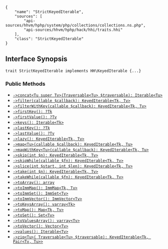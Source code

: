 ``` yamlmeta
{
    "name": "StrictKeyedIterable",
    "sources": [
        "api-sources/hhvm/hphp/system/php/collections/collections.ns.php",
        "api-sources/hhvm/hphp/hack/hhi/traits.hhi"
    ],
    "class": "StrictKeyedIterable"
}
```




## Interface Synopsis




``` Hack
trait StrictKeyedIterable implements HH\KeyedIterable {...}
```




### Public Methods




+ [` ->concat<Tu super Tv>(Traversable<Tu> $traversable): Iterable<Tu> `](</hack/reference/trait/StrictKeyedIterable/concat/>)
+ [` ->filter(callable $callback): KeyedIterable<Tk, Tv> `](</hack/reference/trait/StrictKeyedIterable/filter/>)
+ [` ->filterWithKey(callable $callback): KeyedIterable<Tk, Tv> `](</hack/reference/trait/StrictKeyedIterable/filterWithKey/>)
+ [` ->firstKey(): ?Tk `](</hack/reference/trait/StrictKeyedIterable/firstKey/>)
+ [` ->firstValue(): ?Tv `](</hack/reference/trait/StrictKeyedIterable/firstValue/>)
+ [` ->keys(): Iterable<Tk> `](</hack/reference/trait/StrictKeyedIterable/keys/>)
+ [` ->lastKey(): ?Tk `](</hack/reference/trait/StrictKeyedIterable/lastKey/>)
+ [` ->lastValue(): ?Tv `](</hack/reference/trait/StrictKeyedIterable/lastValue/>)
+ [` ->lazy(): KeyedIterable<Tk, Tv> `](</hack/reference/trait/StrictKeyedIterable/lazy/>)
+ [` ->map<Tu>(callable $callback): KeyedIterable<Tk, Tu> `](</hack/reference/trait/StrictKeyedIterable/map/>)
+ [` ->mapWithKey<Tu>(callable $callback): KeyedIterable<Tk, Tu> `](</hack/reference/trait/StrictKeyedIterable/mapWithKey/>)
+ [` ->skip(int $n): KeyedIterable<Tk, Tv> `](</hack/reference/trait/StrictKeyedIterable/skip/>)
+ [` ->skipWhile(callable $fn): KeyedIterable<Tk, Tv> `](</hack/reference/trait/StrictKeyedIterable/skipWhile/>)
+ [` ->slice(int $start, int $len): KeyedIterable<Tk, Tv> `](</hack/reference/trait/StrictKeyedIterable/slice/>)
+ [` ->take(int $n): KeyedIterable<Tk, Tv> `](</hack/reference/trait/StrictKeyedIterable/take/>)
+ [` ->takeWhile(callable $fn): KeyedIterable<Tk, Tv> `](</hack/reference/trait/StrictKeyedIterable/takeWhile/>)
+ [` ->toArray(): array `](</hack/reference/trait/StrictKeyedIterable/toArray/>)
+ [` ->toImmMap(): ImmMap<Tk, Tv> `](</hack/reference/trait/StrictKeyedIterable/toImmMap/>)
+ [` ->toImmSet(): ImmSet<Tv> `](</hack/reference/trait/StrictKeyedIterable/toImmSet/>)
+ [` ->toImmVector(): ImmVector<Tv> `](</hack/reference/trait/StrictKeyedIterable/toImmVector/>)
+ [` ->toKeysArray(): varray<Tk> `](</hack/reference/trait/StrictKeyedIterable/toKeysArray/>)
+ [` ->toMap(): Map<Tk, Tv> `](</hack/reference/trait/StrictKeyedIterable/toMap/>)
+ [` ->toSet(): Set<Tv> `](</hack/reference/trait/StrictKeyedIterable/toSet/>)
+ [` ->toValuesArray(): varray<Tv> `](</hack/reference/trait/StrictKeyedIterable/toValuesArray/>)
+ [` ->toVector(): Vector<Tv> `](</hack/reference/trait/StrictKeyedIterable/toVector/>)
+ [` ->values(): Iterable<Tv> `](</hack/reference/trait/StrictKeyedIterable/values/>)
+ [` ->zip<Tu>( Traversable<Tu> $traversable): KeyedIterable<Tk, Pair<Tv, Tu>> `](</hack/reference/trait/StrictKeyedIterable/zip/>)
<!-- HHAPIDOC -->
